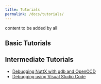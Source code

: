 ```yaml
---
title: Tutorials
permalink: /docs/tutorials/
---
```


content to be added by all 


## Basic Tutorials

## Intermediate Tutorials

 * [Debugging NuttX with gdb and OpenOCD](/docs/tutorials/debugging-gdb-openocd)
 * [Debugging using Visual Studio Code](/docs/tutorials/debugging-vscode)